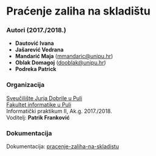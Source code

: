 # Praćenje zaliha na skladištu

### Autori (2017./2018.)
- **Dautović Ivana** 
- **Jašarević Vedrana** 
- **Mandarić Maja** (mmandaric@unipu.hr)
- **Oblak Domagoj**	(dooblak@unipu.hr)
- **Podreka Patrick**	

### Organizacija
[Sveučilište Jurja Dobrile u Puli](http://www.unipu.hr/)   
[Fakultet informatike u Puli](https://fipu.unipu.hr/)  
Informatički praktikum II, Ak.g. 2017./2018.  
Voditelj: **Patrik Franković** 

### Dokumentacija
Dokumentacija: [pracenje-zaliha-na-skladistu](https://github.com/dooblak/pracenje-zaliha-na-skladistu/blob/main/pracenje-zaliha-na-skladistu.pdf)
